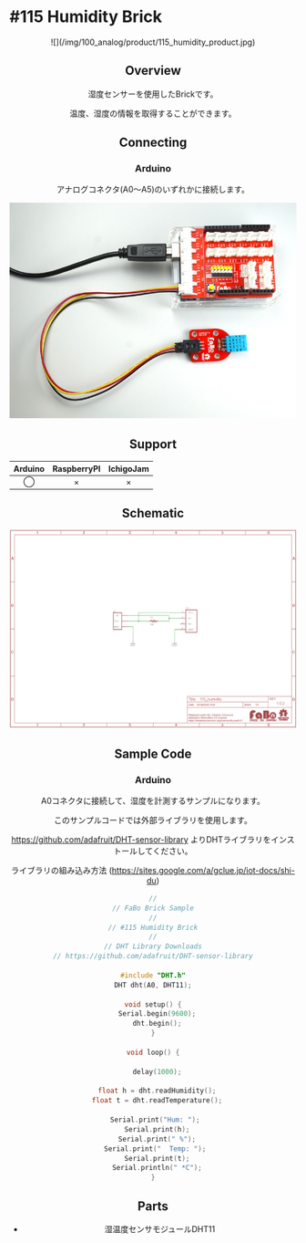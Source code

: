 # #115 Humidity Brick

<center>![](/img/100_analog/product/115_humidity_product.jpg)
<!--COLORME-->

## Overview
湿度センサーを使用したBrickです。

温度、湿度の情報を取得することができます。

## Connecting
### Arduino
アナログコネクタ(A0〜A5)のいずれかに接続します。

![](/img/100_analog/connect/115_humidity_connect.jpg)

## Support
|Arduino|RaspberryPI|IchigoJam|
|:--:|:--:|:--:|
|◯|×|×|

## Schematic
![](/img/100_analog/schematic/115_humidity_schematic.png)

## Sample Code
### Arduino
A0コネクタに接続して、湿度を計測するサンプルになります。

このサンプルコードでは外部ライブラリを使用します。

https://github.com/adafruit/DHT-sensor-library
よりDHTライブラリをインストールしてください。

ライブラリの組み込み方法 (https://sites.google.com/a/gclue.jp/iot-docs/shi-du)

```c
//
// FaBo Brick Sample
//
// #115 Humidity Brick
//
// DHT Library Downloads
// https://github.com/adafruit/DHT-sensor-library

#include "DHT.h"
DHT dht(A0, DHT11);

void setup() {
  Serial.begin(9600);
  dht.begin();
}

void loop() {

  delay(1000);

  float h = dht.readHumidity();
  float t = dht.readTemperature();

  Serial.print("Hum: "); 
  Serial.print(h);
  Serial.print(" %");
  Serial.print("  Temp: "); 
  Serial.print(t);
  Serial.println(" *C");
}
```


## Parts
- 湿温度センサモジュールDHT11
